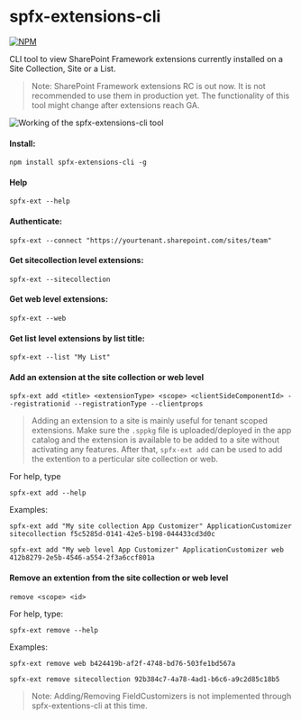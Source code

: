 # spfx-extensions-cli

[![NPM](https://nodei.co/npm/spfx-extensions-cli.png?compact=true)](https://nodei.co/npm/spfx-extensions-cli/)

CLI tool to view SharePoint Framework extensions currently installed on a Site Collection, Site or a List.

> Note: SharePoint Framework extensions RC is out now. It is not recommended to use them in production yet. The functionality of this tool might change after extensions reach GA.

![Working of the spfx-extensions-cli tool](https://github.com/vman/spfx-extensions-cli/raw/master/assets/cli.gif "spfx-cli-extensions")

#### Install:

`npm install spfx-extensions-cli -g`

#### Help

`spfx-ext --help`

#### Authenticate:

`spfx-ext --connect "https://yourtenant.sharepoint.com/sites/team"`

#### Get sitecollection level extensions:

`spfx-ext --sitecollection`

#### Get web level extensions:

`spfx-ext --web`

#### Get list level extensions by list title:

`spfx-ext --list "My List"`

#### Add an extension at the site collection or web level

`spfx-ext add <title> <extensionType> <scope> <clientSideComponentId> --registrationid --registrationType --clientprops`
> Adding an extension to a site is mainly useful for tenant scoped extensions. Make sure the `.sppkg` file is uploaded/deployed in the app catalog and the extension is available to be added to a site without activating any features. After that, `spfx-ext add` can be used to add the extention to a perticular site collection or web.

For help, type

`spfx-ext add --help`

Examples:


`spfx-ext add "My site collection App Customizer" ApplicationCustomizer sitecollection f5c5285d-0141-42e5-b198-044433cd3d0c`

`spfx-ext add "My web level App Customizer" ApplicationCustomizer web 412b8279-2e5b-4546-a554-2f3a6ccf801a`



#### Remove an extention from the site collection or web level

`remove <scope> <id>`

For help, type:

`spfx-ext remove --help`

Examples:


`spfx-ext remove web b424419b-af2f-4748-bd76-503fe1bd567a`

`spfx-ext remove sitecollection 92b384c7-4a78-4ad1-b6c6-a9c2d85c18b5`


>Note: Adding/Removing FieldCustomizers is not implemented through spfx-extentions-cli at this time. 


